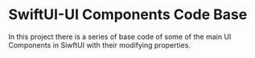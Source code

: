 # SwiftUI-UI Components Code Base

In this project there is a series of base code of some of the main UI Components in SiwftUI with their modifying properties. 
